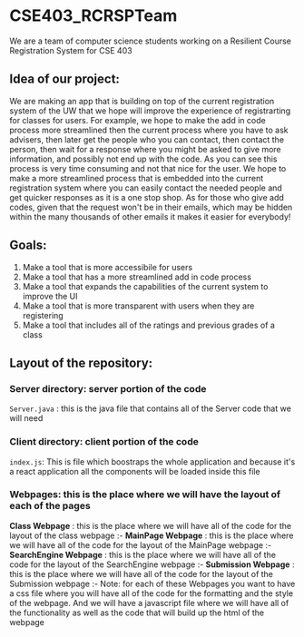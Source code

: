 # CSE403_RCRSPTeam
We are a team of computer science students working on a Resilient Course Registration System for CSE 403


## Idea of our project: 
We are making an app that is building on top of the current registration system of the UW that we hope will improve the experience of registrarting for classes for users. For example, we hope to make the add in code process more streamlined then the current process where you have to ask advisers, then later get the people who you can contact, then contact the person, then wait for a response where you might be asked to give more information, and possibly not end up with the code. As you can see this process is very time consuming and not that nice for the user. We hope to make a more streamlined process that is embedded into the current registration system where you can easily contact the needed people and get quicker responses as it is a one stop shop. As for those who give add codes, given that the request won't be in their emails, which may be hidden within the many thousands of other emails it makes it easier for everybody! 


## Goals: 
1. Make a tool that is more accessibile for users 
2. Make a tool that has a more streamlined add in code process 
3. Make a tool that expands the capabilities of the current system to improve the UI
4. Make a tool that is more transparent with users when they are registering 
5. Make a tool that includes all of the ratings and previous grades of a class 


## Layout of the repository:
###    Server directory: server portion of the code 
`Server.java` : this is the java file that contains all of the Server code that we will need
    
###    Client directory: client portion of the code 
`index.js`: This is file which boostraps the whole application and because it's a react application all the components will be loaded inside this file
###    Webpages: this is the place where we will have the layout of each of the pages
**Class Webpage** : this is the place where we will have all of the code for the layout of the class webpage :-
**MainPage Webpage** : this is the place where we will have all of the code for the layout of the MainPage webpage :-
**SearchEngine Webpage** : this is the place where we will have all of the code for the layout of the SearchEngine webpage :-
**Submission Webpage** : this is the place where we will have all of the code for the layout of the Submission webpage :- 
      Note: for each of these Webpages you want to have a css file where you will have all of the code for the formatting and the 
        style of the webpage. And we will have a javascript file where we will have all of the functionality as well as the code 
        that will build up the html of the webpage 




